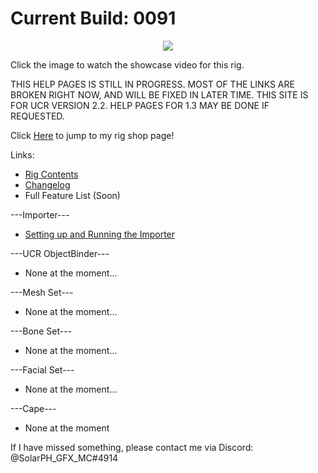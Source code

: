 # Current Build: 0091
<a href="Build Code: UCR-0092-1208"></a>

<p align=center>
<a href="http://www.youtube.com/watch?v=KCOOcPgPynE"><img src="http://img.youtube.com/vi/KCOOcPgPynE/0.jpg"></a>
</p>

Click the image to watch the showcase video for this rig.

THIS HELP PAGES IS STILL IN PROGRESS. MOST OF THE LINKS ARE BROKEN RIGHT NOW, AND WILL BE FIXED IN LATER TIME.
THIS SITE IS FOR UCR VERSION 2.2. HELP PAGES FOR 1.3 MAY BE DONE IF REQUESTED.

Click [Here](https://payhip.com/solarph) to jump to my rig shop page!

Links:
- [Rig Contents](ManualPages/rig-contents.md)
- [Changelog](ManualPages/changelog.md)
- Full Feature List (Soon)

---Importer---
- [Setting up and Running the Importer](ManualPages/importer-setup.md)

---UCR ObjectBinder---
- None at the moment...

---Mesh Set---
- None at the moment...

---Bone Set---
- None at the moment...

---Facial Set---
- None at the moment...

---Cape---
- None at the moment

If I have missed something, please contact me via Discord: @SolarPH_GFX_MC#4914
